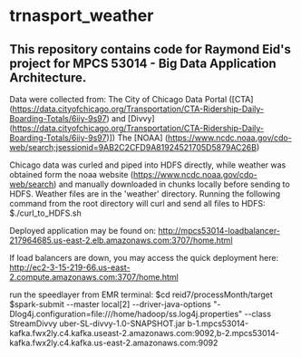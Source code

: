 # trnasport_weather

## This repository contains code for Raymond Eid's project for MPCS 53014 - Big Data Application Architecture.

Data were collected from:
The City of Chicago Data Portal ([CTA] (https://data.cityofchicago.org/Transportation/CTA-Ridership-Daily-Boarding-Totals/6iiy-9s97) and [Divvy] (https://data.cityofchicago.org/Transportation/CTA-Ridership-Daily-Boarding-Totals/6iiy-9s97)])
The [NOAA] (https://www.ncdc.noaa.gov/cdo-web/search;jsessionid=9AB2C2CFD9A81924521705D5879AC26B)

Chicago data was curled and piped into HDFS directly, while weather was obtained form the noaa website (https://www.ncdc.noaa.gov/cdo-web/search) and manually downloaded in chunks locally before sending to HDFS. Weather files are in the 'weather' directory. 
Running the following command from the root directory will curl and send all files to HDFS:
$./curl_to_HDFS.sh

Deployed application may be found on:
http://mpcs53014-loadbalancer-217964685.us-east-2.elb.amazonaws.com:3707/home.html

If load balancers are down, you may access the quick deployment here:
http://ec2-3-15-219-66.us-east-2.compute.amazonaws.com:3707/home.html

run the speedlayer from EMR terminal:
$cd reid7/processMonth/target
$spark-submit --master local[2] --driver-java-options "-Dlog4j.configuration=file:///home/hadoop/ss.log4j.properties" --class StreamDivvy uber-SL-divvy-1.0-SNAPSHOT.jar b-1.mpcs53014-kafka.fwx2ly.c4.kafka.useast-2.amazonaws.com:9092,b-2.mpcs53014-kafka.fwx2ly.c4.kafka.us-east-2.amazonaws.com:9092

